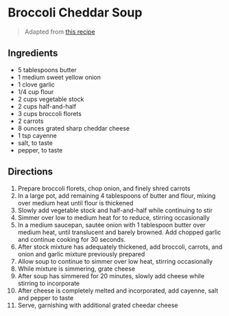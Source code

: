 # Broccoli Cheddar Soup

> Adapted from [this recipe](http://www.averiecooks.com/2015/01/best-broccoli-cheese-soup-better-panera-copycat.html)

## Ingredients 

* 5 tablespoons butter
* 1 medium sweet yellow onion
* 1 clove garlic
* 1/4 cup flour
* 2 cups vegetable stock
* 2 cups half-and-half
* 3 cups broccoli florets
* 2 carrots
* 8 ounces grated sharp cheddar cheese
* 1 tsp cayenne
* salt, to taste
* pepper, to taste

## Directions

1. Prepare broccoli florets, chop onion, and finely shred carrots
1. In a large pot, add remaining 4 tablespoons of butter and flour, mixing over medium heat until flour is thickened
1. Slowly add vegetable stock and half-and-half while continuing to stir
1. Simmer over low to medium heat for to reduce, stirring occasionally
1. In a medium saucepan, sautée onion with 1 tablespoon butter over medium heat, until translucent and barely browned. Add chopped garlic and continue cooking for 30 seconds.
1. After stock mixture has adequately thickened, add broccoli, carrots, and onion and garlic mixture previously prepared
1. Allow soup to continue to simmer over low heat, stirring occasionally
1. While mixture is simmering, grate cheese
1. After soup has simmered for 20 minutes, slowly add cheese while stirring to incorporate
1. After cheese is completely melted and incorporated, add cayenne, salt and pepper to taste
1. Serve, garnishing with additional grated cheedar cheese 
